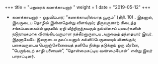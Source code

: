 ﻿+++
title = "மதுரைக் கணக்காயனார்  "
weight = 1
date = "2019-05-12"
+++


-  கணக்காயனார் - ஓதுவிப்பார்; “கணக்காயரில்லாத வூரும்” (திரி. 10) . இதனால், இவருடைய தொழில் இன்னதென்று விளங்கும்; திருவருளாற் கிடைத்த சங்கப்பலகையில் முதலில் ஏறி வீற்றிருந்தவரும் நல்லிசைப் புலவர்களின் நடுநாயகமாக விளங்கியவருமான நக்கீரனாருடைய அருமைத் தந்தையார் இவர். இதனாலேயே இவருடைய தவப்பயனும் கல்விப்பெருமையும் விளங்கும்; பகைவருடைய பெருஞ்சேனையைத் தனியே நின்று தடுக்கும் ஒரு வீரனை, “பெருங்கடற் காழி யனையன்”, “தொன்மைசுட்டிய வண்மையோன்” என்று இவர் பாராட்டினர். 
  
